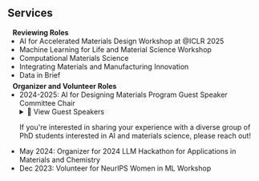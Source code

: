 ## Services

<h4 style="margin:0 10px 0;">Reviewing Roles</h4>

<ul style="margin:0 0 5px;">
  <li>AI for Accelerated Materials Design Workshop at @ICLR 2025</li>
  <li>Machine Learning for Life and Material Science Workshop</li>
  <li>Computational Materials Science</li>
  <li>Integrating Materials and Manufacturing Innovation</li>
  <li>Data in Brief</li>
</ul>

<h4 style="margin:0 10px 0;">Organizer and Volunteer Roles</h4>

<ul style="margin:0 0 5px;">
  <li>2024-2025: AI for Designing Materials Program Guest Speaker Committee Chair
    <details>
      <summary>👥 View Guest Speakers</summary>
      <div style="display: flex; gap: 10px; margin: 10px 0;">
        <img src="assets/images/shruti.jpg" alt="Shruti Badhwar" style="width: 100px; height: 100px; object-fit: cover; border-radius: 50%;">
        <img src="assets/images/gowoon.jpg" alt="Gowoon Cheon" style="width: 100px; height: 100px; object-fit: cover; border-radius: 50%;">
        <img src="assets/images/martin.jpg" alt="Martin van der Schelling" style="width: 100px; height: 100px; object-fit: cover; border-radius: 50%;">
        <img src="assets/images/abhijeet.jpg" alt="Abhijeet Gangan" style="width: 100px; height: 100px; object-fit: cover; border-radius: 50%;">
      </div>
      <ul>
        <li>Shruti Badhwar (Entrepreneur)</li>
        <li>Gowoon Cheon (Research Scientist at Google DeepMind)</li>
        <li>Martin van der Schelling (PhD Student at Brown)</li>
        <li>Abhijeet Gangan (PhD Student at UCLA)</li>
      </ul>
    </details>
    <p>If you're interested in sharing your experience with a diverse group of PhD students interested in AI and materials science, please reach out!</p>
  </li>
  <li>May 2024: Organizer for 2024 LLM Hackathon for Applications in Materials and Chemistry</li>
  <li>Dec 2023: Volunteer for NeurIPS Women in ML Workshop</li>
</ul>